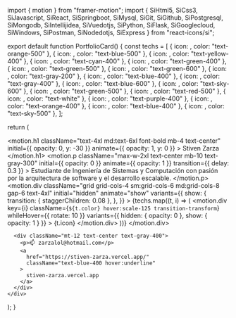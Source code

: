 import { motion } from "framer-motion";
import { SiHtml5, SiCss3, SiJavascript, SiReact, SiSpringboot, SiMysql, SiGit, SiGithub, SiPostgresql, SiMongodb, SiIntellijidea, SiVuedotjs, SiPython, SiFlask, SiGooglecloud, SiWindows, SiPostman, SiNodedotjs, SiExpress } from "react-icons/si";

export default function PortfolioCard() {
  const techs = [
    { icon: <SiHtml5 />, color: "text-orange-500" },
    { icon: <SiCss3 />, color: "text-blue-500" },
    { icon: <SiJavascript />, color: "text-yellow-400" },
    { icon: <SiReact />, color: "text-cyan-400" },
    { icon: <SiVuedotjs />, color: "text-green-400" },
    { icon: <SiSpringboot />, color: "text-green-500" },
    { icon: <SiNodedotjs />, color: "text-green-600" },
    { icon: <SiExpress />, color: "text-gray-200" },
    { icon: <SiPython />, color: "text-blue-400" },
    { icon: <SiFlask />, color: "text-gray-400" },
    { icon: <SiMysql />, color: "text-blue-600" },
    { icon: <SiPostgresql />, color: "text-sky-600" },
    { icon: <SiMongodb />, color: "text-green-500" },
    { icon: <SiGit />, color: "text-red-500" },
    { icon: <SiGithub />, color: "text-white" },
    { icon: <SiIntellijidea />, color: "text-purple-400" },
    { icon: <SiPostman />, color: "text-orange-400" },
    { icon: <SiGooglecloud />, color: "text-blue-400" },
    { icon: <SiWindows />, color: "text-sky-500" },
  ];

  return (
    <div className="min-h-screen flex flex-col items-center justify-center bg-gradient-to-br from-gray-900 via-gray-800 to-black text-white p-6">
      <motion.h1
        className="text-4xl md:text-6xl font-bold mb-4 text-center"
        initial={{ opacity: 0, y: -30 }}
        animate={{ opacity: 1, y: 0 }}
      >
        Stiven Zarza
      </motion.h1>
      <motion.p
        className="max-w-2xl text-center mb-10 text-gray-300"
        initial={{ opacity: 0 }}
        animate={{ opacity: 1 }}
        transition={{ delay: 0.3 }}
      >
        Estudiante de Ingeniería de Sistemas y Computación con pasión por la
        arquitectura de software y el desarrollo escalable.
      </motion.p>
      <motion.div
        className="grid grid-cols-4 sm:grid-cols-6 md:grid-cols-8 gap-6 text-4xl"
        initial="hidden"
        animate="show"
        variants={{
          show: {
            transition: { staggerChildren: 0.08 },
          },
        }}
      >
        {techs.map((t, i) => (
          <motion.div
            key={i}
            className={`${t.color} hover:scale-125 transition-transform`}
            whileHover={{ rotate: 10 }}
            variants={{ hidden: { opacity: 0 }, show: { opacity: 1 } }}
          >
            {t.icon}
          </motion.div>
        ))}
      </motion.div>

      <div className="mt-12 text-center text-gray-400">
        <p>📫 zarzalol@hotmail.com</p>
        <a
          href="https://stiven-zarza.vercel.app/"
          className="text-blue-400 hover:underline"
        >
          stiven-zarza.vercel.app
        </a>
      </div>
    </div>
  );
}

